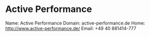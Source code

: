 
# Active Performance

Name: Active Performance
Domain: active-performance.de
Home: http://www.active-performance.de/
Email: +49 40 881414-777
